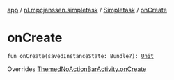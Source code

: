 [app](../../index.md) / [nl.mpcjanssen.simpletask](../index.md) / [Simpletask](index.md) / [onCreate](.)

# onCreate

`fun onCreate(savedInstanceState: Bundle?): `[`Unit`](https://kotlinlang.org/api/latest/jvm/stdlib/kotlin/-unit/index.html)

Overrides [ThemedNoActionBarActivity.onCreate](../-themed-no-action-bar-activity/on-create.md)

